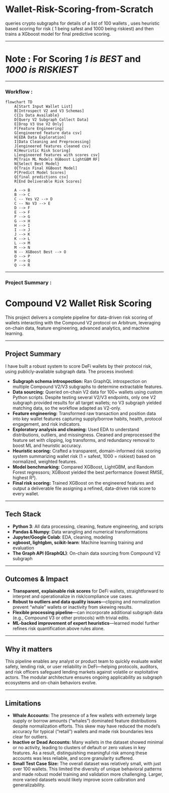 # Wallet-Risk-Scoring-from-Scratch
queries crypto subgraphs for details of a list of 100 wallets , uses heuristic based scoring for risk ( 1 being safest and 1000 being riskiest) and then trains a XGboost model for final predictive scoring. 

--- 

# Note : For Scoring ***1 is BEST*** and ***1000 is RISKIEST***

---

### Workflow : 

```mermaid
flowchart TD
    A[Start Input Wallet List]
    B[Introspect V2 and V3 Schemas]
    C{Is Data Available}
    D[Query V2 Subgraph Collect Data]
    E[Drop V3 Use V2 Only]
    F[Feature Engineering]
    G[engineered feature data csv]
    H[EDA Data Exploration]
    I[Data Cleaning and Preprocessing]
    J[engineered features cleaned csv]
    K[Heuristic Risk Scoring]
    L[engineered features with scores csv]
    M[Train ML Models XGBoost LightGBM RF]
    N{Select Best Model}
    O[Train Final XGBoost Model]
    P[Predict Model Scores]
    Q[final predictions csv]
    R[End Deliverable Risk Scores]

    A --> B
    B --> C
    C -- Yes V2 --> D
    C -- No V3 --> E
    D --> F
    E --> F
    F --> G
    G --> H
    H --> I
    I --> J
    J --> K
    K --> L
    L --> M
    M --> N
    N -- XGBoost Best --> O
    O --> P
    P --> Q
    Q --> R

```
---

### Project Summary : 

# Compound V2 Wallet Risk Scoring

This project delivers a complete pipeline for data-driven risk scoring of wallets interacting with the Compound V2 protocol on Arbitrum, leveraging on-chain data, feature engineering, advanced analytics, and machine learning.

---

## Project Summary

I have built a robust system to score DeFi wallets by their protocol risk, using publicly-available subgraph data. The process involved:

- **Subgraph schema introspection:** Ran GraphQL introspection on multiple Compound V2/V3 subgraphs to determine extractable features.
- **Data sourcing:** Queried on-chain V2 data for 100+ wallets using custom Python scripts. Despite testing several V2/V3 endpoints, only one V2 subgraph provided results for all target wallets; no V3 subgraph yielded matching data, so the workflow adapted as V2-only.
- **Feature engineering:** Transformed raw transaction and position data into key wallet features capturing supply/borrow habits, health, protocol engagement, and risk indicators.
- **Exploratory analysis and cleaning:** Used EDA to understand distributions, outliers, and missingness. Cleaned and preprocessed the feature set with clipping, log transforms, and redundancy removal to boost ML and heuristic accuracy.
- **Heuristic scoring:** Crafted a transparent, domain-informed risk scoring system summarizing wallet risk (1 = safest, 1000 = riskiest) based on normalized, weighted features.
- **Model benchmarking:** Compared XGBoost, LightGBM, and Random Forest regressors; XGBoost yielded the best performance (lowest RMSE, highest R²).
- **Final risk scoring:** Trained XGBoost on the engineered features and output a deliverable file assigning a refined, data-driven risk score to every wallet.

---

## Tech Stack

- **Python 3**: All data processing, cleaning, feature engineering, and scripts
- **Pandas & Numpy**: Data wrangling and numerical transformations
- **Jupyter/Google Colab**: EDA, cleaning, modeling
- **xgboost, lightgbm, scikit-learn**: Machine learning training and evaluation
- **The Graph API (GraphQL)**: On-chain data sourcing from Compound V2 subgraph

---

## Outcomes & Impact

- **Transparent, explainable risk scores** for DeFi wallets, straightforward to interpret and operationalize in risk/compliance use cases.
- **Robust to outliers and data quality issues**—clipping and normalization prevent “whale” wallets or inactivity from skewing results.
- **Flexible processing pipeline**—can incorporate additional subgraph data (e.g., Compound V3 or other protocols) with trivial edits.
- **ML-backed improvement of expert heuristics**—learned model further refines risk quantification above rules alone.

---

## Why it matters

This pipeline enables any analyst or product team to quickly evaluate wallet safety, lending risk, or user reliability in DeFi—helping protocols, auditors, and risk officers safeguard lending markets against volatile or exploitative actors. The modular architecture ensures ongoing applicability as subgraph ecosystems and on-chain behaviors evolve.

---

## Limitations

- **Whale Accounts:** The presence of a few wallets with extremely large supply or borrow amounts (“whales”) dominated feature distributions despite normalization efforts. This skew may have reduced the model’s accuracy for typical (“retail”) wallets and made risk boundaries less clear for outliers.
- **Inactive or Dead Accounts:** Many wallets in the dataset showed minimal or no activity, leading to clusters of default or zero values in key features. As a result, distinguishing meaningful risk among these accounts was less reliable, and score granularity suffered.
- **Small Test Case Size:** The overall dataset was relatively small, with just over 100 wallets. This limited the diversity of unique behavioral patterns and made robust model training and validation more challenging. Larger, more varied datasets would likely improve score calibration and generalizability.
